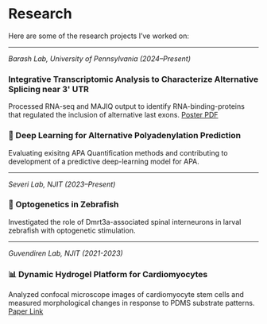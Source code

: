 # Research

Here are some of the research projects I’ve worked on:

---

*Barash Lab, University of Pennsylvania (2024–Present)*  

### Integrative Transcriptomic Analysis to Characterize Alternative Splicing near 3' UTR
Processed RNA-seq and MAJIQ output to identify RNA-binding-proteins that regulated the inclusion of alternative last exons.
[Poster PDF](poster.pdf)

### 🧬 Deep Learning for Alternative Polyadenylation Prediction
Evaluating exisitng APA Quantification methods and contributing to development of a predictive deep-learning model for APA. 

---

*Severi Lab, NJIT (2023–Present)*  
### 🧠 Optogenetics in Zebrafish  
Investigated the role of Dmrt3a-associated spinal interneurons in larval zebrafish with optogenetic stimulation. 

---

*Guvendiren Lab, NJIT (2021-2023)*
### 📊 Dynamic Hydrogel Platform for Cardiomyocytes  
Analyzed confocal microscope images of cardiomyocyte stem cells and measured morphological changes in response to PDMS substrate patterns. 
[Paper Link](https://advanced.onlinelibrary.wiley.com/doi/10.1002/adhm.202402228)
